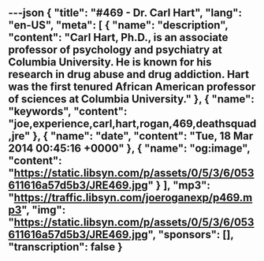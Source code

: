 ---json
{
  "title": "#469 - Dr. Carl Hart",
  "lang": "en-US",
  "meta": [
    {
      "name": "description",
      "content": "Carl Hart, Ph.D., is an associate professor of psychology and psychiatry at Columbia University. He is known for his research in drug abuse and drug addiction. Hart was the first tenured African American professor of sciences at Columbia University."
    },
    {
      "name": "keywords",
      "content": "joe,experience,carl,hart,rogan,469,deathsquad,jre"
    },
    {
      "name": "date",
      "content": "Tue, 18 Mar 2014 00:45:16 +0000"
    },
    {
      "name": "og:image",
      "content": "https://static.libsyn.com/p/assets/0/5/3/6/053611616a57d5b3/JRE469.jpg"
    }
  ],
  "mp3": "https://traffic.libsyn.com/joeroganexp/p469.mp3",
  "img": "https://static.libsyn.com/p/assets/0/5/3/6/053611616a57d5b3/JRE469.jpg",
  "sponsors": [],
  "transcription": false
}
---
<episode-header />

<timemark seconds="0" />

<transcribe-call-to-action />

<episode-footer />